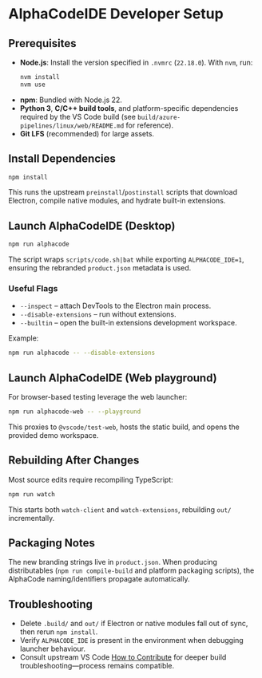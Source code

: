 # AlphaCodeIDE Developer Setup

## Prerequisites
- **Node.js**: Install the version specified in `.nvmrc` (`22.18.0`). With `nvm`, run:
  ```bash
  nvm install
  nvm use
  ```
- **npm**: Bundled with Node.js 22.
- **Python 3**, **C/C++ build tools**, and platform-specific dependencies required by the VS Code build (see `build/azure-pipelines/linux/web/README.md` for reference).
- **Git LFS** (recommended) for large assets.

## Install Dependencies
```bash
npm install
```
This runs the upstream `preinstall`/`postinstall` scripts that download Electron, compile native modules, and hydrate built-in extensions.

## Launch AlphaCodeIDE (Desktop)
```bash
npm run alphacode
```
The script wraps `scripts/code.sh|bat` while exporting `ALPHACODE_IDE=1`, ensuring the rebranded `product.json` metadata is used.

### Useful Flags
- `--inspect` – attach DevTools to the Electron main process.
- `--disable-extensions` – run without extensions.
- `--builtin` – open the built-in extensions development workspace.

Example:
```bash
npm run alphacode -- --disable-extensions
```

## Launch AlphaCodeIDE (Web playground)
For browser-based testing leverage the web launcher:
```bash
npm run alphacode-web -- --playground
```
This proxies to `@vscode/test-web`, hosts the static build, and opens the provided demo workspace.

## Rebuilding After Changes
Most source edits require recompiling TypeScript:
```bash
npm run watch
```
This starts both `watch-client` and `watch-extensions`, rebuilding `out/` incrementally.

## Packaging Notes
The new branding strings live in `product.json`. When producing distributables (`npm run compile-build` and platform packaging scripts), the AlphaCode naming/identifiers propagate automatically.

## Troubleshooting
- Delete `.build/` and `out/` if Electron or native modules fall out of sync, then rerun `npm install`.
- Verify `ALPHACODE_IDE` is present in the environment when debugging launcher behaviour.
- Consult upstream VS Code [How to Contribute](https://github.com/microsoft/vscode/wiki/How-to-Contribute) for deeper build troubleshooting—process remains compatible.
